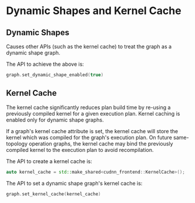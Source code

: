 # Dynamic Shapes and Kernel Cache

## Dynamic Shapes

Causes other APIs (such as the kernel cache) to treat the graph as a dynamic shape graph.

The API to achieve the above is:
```cpp
graph.set_dynamic_shape_enabled(true)
```

## Kernel Cache
The kernel cache significantly reduces plan build time by re-using a previously compiled kernel for a given execution plan. Kernel caching is enabled only for dynamic shape graphs.

If a graph's kernel cache attribute is set, the kernel cache will store the kernel which was compiled for the graph's execution plan. 
On future same-topology operation graphs, the kernel cache may bind the previously compiled kernel to the execution plan to avoid recompilation.

The API to create a kernel cache is:
```cpp
auto kernel_cache = std::make_shared<cudnn_frontend::KernelCache>();
```

The API to set a dynamic shape graph's kernel cache is:
```cpp
graph.set_kernel_cache(kernel_cache)
```
